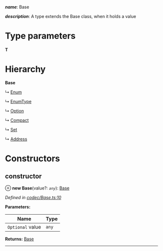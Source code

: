 

*__name__*: Base

*__description__*: A type extends the Base class, when it holds a value

# Type parameters
#### T 
# Hierarchy

**Base**

↳  [Enum](_codec_enum_.enum.md)

↳  [EnumType](_codec_enumtype_.enumtype.md)

↳  [Option](_codec_option_.option.md)

↳  [Compact](_codec_compact_.compact.md)

↳  [Set](_codec_set_.set.md)

↳  [Address](_type_address_.address.md)

# Constructors

<a id="constructor"></a>

##  constructor

⊕ **new Base**(value?: *`any`*): [Base](_codec_base_.base.md)

*Defined in [codec/Base.ts:10](https://github.com/polkadot-js/api/blob/f8bd74e/packages/types/src/codec/Base.ts#L10)*

**Parameters:**

| Name | Type |
| ------ | ------ |
| `Optional` value | `any` |

**Returns:** [Base](_codec_base_.base.md)

___

